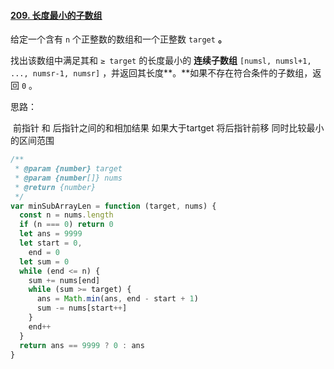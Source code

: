 #### [209. 长度最小的子数组](https://leetcode-cn.com/problems/minimum-size-subarray-sum/)

给定一个含有 `n` 个正整数的数组和一个正整数 `target` **。**

找出该数组中满足其和 `≥ target` 的长度最小的 **连续子数组** `[numsl, numsl+1, ..., numsr-1, numsr]` ，并返回其长度**。**如果不存在符合条件的子数组，返回 `0` 。

思路：

​	前指针 和 后指针之间的和相加结果 如果大于tartget 将后指针前移 同时比较最小的区间范围

```javascript
/**
 * @param {number} target
 * @param {number[]} nums
 * @return {number}
 */
var minSubArrayLen = function (target, nums) {
  const n = nums.length
  if (n === 0) return 0
  let ans = 9999
  let start = 0,
    end = 0
  let sum = 0
  while (end <= n) {
    sum += nums[end]
    while (sum >= target) {
      ans = Math.min(ans, end - start + 1)
      sum -= nums[start++]
    }
    end++
  }
  return ans == 9999 ? 0 : ans
}
```

